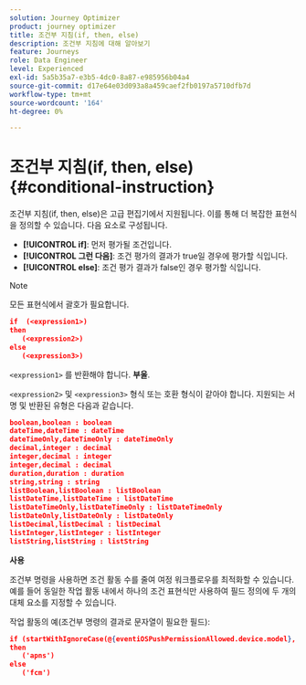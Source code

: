 ```yaml
---
solution: Journey Optimizer
product: journey optimizer
title: 조건부 지침(if, then, else)
description: 조건부 지침에 대해 알아보기
feature: Journeys
role: Data Engineer
level: Experienced
exl-id: 5a5b35a7-e3b5-4dc0-8a87-e985956b04a4
source-git-commit: d17e64e03d093a8a459caef2fb0197a5710dfb7d
workflow-type: tm+mt
source-wordcount: '164'
ht-degree: 0%

---
```


# 조건부 지침(if, then, else) {#conditional-instruction}

조건부 지침(if, then, else)은 고급 편집기에서 지원됩니다. 이를 통해 더 복잡한 표현식을 정의할 수 있습니다. 다음 요소로 구성됩니다.

* **[!UICONTROL if]**: 먼저 평가될 조건입니다.
* **[!UICONTROL 그런 다음]**: 조건 평가의 결과가 true일 경우에 평가할 식입니다.
* **[!UICONTROL else]**: 조건 평가 결과가 false인 경우 평가할 식입니다.

>[!NOTE]
>
>모든 표현식에서 괄호가 필요합니다.

```json
if  (<expression1>)
then
   (<expression2>)
else
   (<expression3>)
```

`<expression1>` 를 반환해야 합니다. **부울**.

`<expression2>` 및 `<expression3>` 형식 또는 호환 형식이 같아야 합니다. 지원되는 서명 및 반환된 유형은 다음과 같습니다.

```json
boolean,boolean : boolean
dateTime,dateTime : dateTime
dateTimeOnly,dateTimeOnly : dateTimeOnly
decimal,integer : decimal
integer,decimal : integer
integer,decimal : decimal
duration,duration : duration
string,string : string
listBoolean,listBoolean : listBoolean
listDateTime,listDateTime : listDateTime
listDateTimeOnly,listDateTimeOnly : listDateTimeOnly
listDateOnly,listDateOnly : listDateOnly
listDecimal,listDecimal : listDecimal
listInteger,listInteger : listInteger
listString,listString : listString
```

**사용**

조건부 명령을 사용하면 조건 활동 수를 줄여 여정 워크플로우를 최적화할 수 있습니다. 예를 들어 동일한 작업 활동 내에서 하나의 조건 표현식만 사용하여 필드 정의에 두 개의 대체 요소를 지정할 수 있습니다.

작업 활동의 예(조건부 명령의 결과로 문자열이 필요한 필드):

```json
if (startWithIgnoreCase(@{eventiOSPushPermissionAllowed.device.model}, 'iPad') or startWithIgnoreCase(@{eventiOSPushPermissionAllowed.device.model}, 'iOS'))
then
   ('apns')
else
   ('fcm')
```
